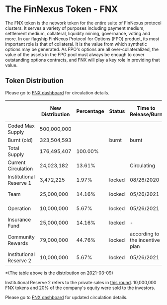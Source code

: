 # The FinNexus Token - FNX

The FNX token is the network token for the entire suite of FinNexus protocol clusters. It serves a variety of purposes including payment medium, settlement medium, collateral, liquidity mining, governance, voting and more. In our flagship FinNexus Protocol for Options (FPO) product, its most important role is that of collateral. It is the value from which synthetic options may be generated. As FPO's options are all over-collateralized, the value of the assets in the FPO pool must always be enough to cover outstanding options contracts, and FNX will play a key role in providing that value. 

## Token Distribution

Please go to [FNX dashboard](https://www.finnexus.io/dashboard) for circulation details.

||New Distribution|Percentage|Status|Time to Release/Burn|Duration of Release|
|---|---|---|---|---|---|
|Coded Max Supply| 500,000,000 |||||
|Burnt (old)|323,504,593||burnt|burnt|NA|
|Total Supply| 176,495,407 |100.00%||||
|Current Circulation|24,023,182|13.61%||Circulating|-|
|Institutional Reserve 1|3,472,225|1.97%|locked|08/26/2020|12 months|
|Team|25,000,000|14.16%|locked|05/26/2021|30 months|
|Operation|10,000,000|5.67%|locked|05/26/2021|60 months|
|Insurance Fund|25,000,000|14.16%|locked|-|-|
|Community Rewards|79,000,000|44.76%|locked|according to the incentive plan|-|
|Institutional Reserve 2|10,000,000|5.67%|locked|05/26/2021|12 months|-                        | -                                         |

*(The table above is the distribution on 2021-03-09)

Institutional Reserve 2 refers to the private sales in [this round](https://finnexus.io/blog/finnexus-completes-1-5-round-of-financing). 10,000,000 FNX tokens and 20% of the company's equity were sold to the investors.

 Please go to [FNX dashboard](https://www.finnexus.io/dashboard) for updated circulation details.

